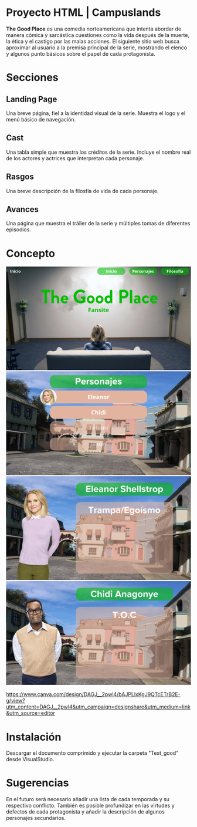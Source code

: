 # Proyecto HTML | Campuslands
**The Good Place** es una comedia norteamericana que intenta abordar de manera cómica y sarcástica cuestiones como la vida después de la muerte, la ética y el castigo por las malas acciones. El siguiente sitio web busca aproximar al usuario a la premisa principal de la serie, mostrando el elenco y algunos punto básicos sobre el papel de cada protagonista.

# Secciones
## Landing Page
Una breve página, fiel a  la identidad visual de la serie. Muestra el logo y el menú básico de navegación.
## Cast
Una tabla simple que muestra los créditos de la serie. Incluye el nombre real de los actores y actrices que interpretan cada personaje.
## Rasgos
Una breve descripción de la filosfía de vida de cada personaje.
## Avances
Una página que muestra el tráiler de la serie y múltiples tomas de diferentes episodios.

# Concepto

![Landing](https://raw.githubusercontent.com/juanalfonsocampus/FiltroHTML_Alfonso_Juan/main/Proyecto%20actualizado/Test_good/concept/1.png)
![Personajes](https://raw.githubusercontent.com/juanalfonsocampus/FiltroHTML_Alfonso_Juan/main/Proyecto%20actualizado/Test_good/concept/2.png)
![Eleanor](https://raw.githubusercontent.com/juanalfonsocampus/FiltroHTML_Alfonso_Juan/main/Proyecto%20actualizado/Test_good/concept/3.png)
![Chidi](https://raw.githubusercontent.com/juanalfonsocampus/FiltroHTML_Alfonso_Juan/main/Proyecto%20actualizado/Test_good/concept/4.png)

https://www.canva.com/design/DAGJ__2pwl4/bAJPLlxKgJ9QTcETrB2E-g/view?utm_content=DAGJ__2pwl4&utm_campaign=designshare&utm_medium=link&utm_source=editor

# Instalación
Descargar el documento comprimido y ejecutar la carpeta "Test_good" desde VisualStudio.

# Sugerencias

En el futuro será necesario añadir una lista de cada temporada y su respectivo conflicto. También es posible profundizar en las virtudes y defectos de cada protagonista y añadir la descripción de algunos personajes secundarios.
